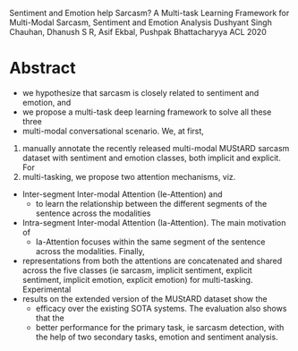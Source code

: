 Sentiment and Emotion help Sarcasm?  A Multi-task Learning Framework for
  Multi-Modal Sarcasm, Sentiment and Emotion Analysis 
Dushyant Singh Chauhan, Dhanush S R, Asif Ekbal, Pushpak Bhattacharyya
ACL 2020

# Abstract

* we hypothesize that sarcasm is closely related to sentiment and emotion, and
* we propose a multi-task deep learning framework to solve all these three
* multi-modal conversational scenario. We, at first, 
1. manually annotate the recently released multi-modal MUStARD sarcasm dataset
   with sentiment and emotion classes, both implicit and explicit. For
2. multi-tasking, we propose two attention mechanisms, viz. 
  * Inter-segment Inter-modal Attention (Ie-Attention) and 
    * to learn the relationship between the different segments of the sentence
      across the modalities
  * Intra-segment Inter-modal Attention (Ia-Attention). The main motivation of
    * Ia-Attention focuses within the same segment of the sentence 
      across the modalities. Finally, 
  * representations from both the attentions are concatenated and shared across
    the five classes (ie sarcasm, implicit sentiment, explicit sentiment,
    implicit emotion, explicit emotion) for multi-tasking. Experimental 
* results on the extended version of the MUStARD dataset show the 
  * efficacy over the existing SOTA systems. The evaluation also shows that the
  * better performance for the primary task, ie sarcasm detection,
    with the help of two secondary tasks, emotion and sentiment analysis.
